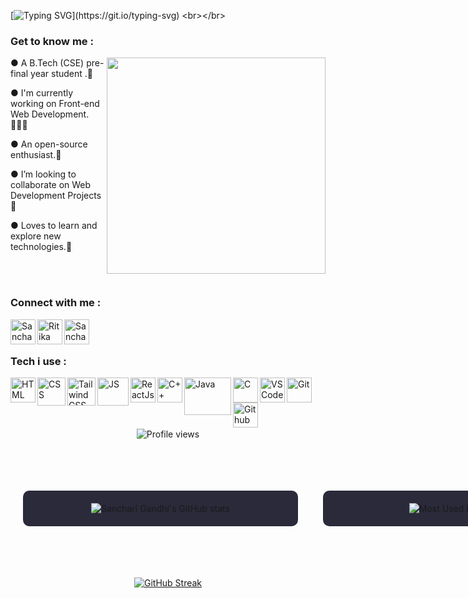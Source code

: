 
<!---
sancharigandhi/sancharigandhi is a ✨ special ✨ repository because its `README.md` (this file) appears on your GitHub profile.
You can click the Preview link to take a look at your changes.
--->
[![Typing SVG](https://readme-typing-svg.herokuapp.com?font=Comic+Sans+ms&color=%23B851F7&size=30&center=true&vCenter=true&lines=Hello+There!;I+am+Sanchari.)](https://git.io/typing-svg)
<br></br>
<h3 align="left" style="font-weight:bold">Get to know me :</h3>
<img align="right" width="350" height="346" src="https://github.com/M0nica/M0nica/blob/main/octomonica/m0nica-octocat-rotating.gif?raw=true">

● A B.Tech (CSE) pre-final year student .👀

● I'm currently working on Front-end Web Development.👩🏽‍💻

● An open-source enthusiast.💜

● I’m looking to collaborate on Web Development Projects👯 

● Loves to learn and explore new technologies.🌱


<br></br>
<h3 align="left" style="font-weight:bold">Connect with me :</h3>

<a href="https://www.linkedin.com/in/sanchari-gandhi-458473273/" >
  <img align="left" alt="Sanchari Gandhi - LinkedIn" width="40px" src="https://upload.wikimedia.org/wikipedia/commons/thumb/e/e9/Linkedin_icon.svg/256px-Linkedin_icon.svg.png"/>
</a>
<a href="mailto:sancharigandhi474@gmail.com">
  <img align="left" alt="Ritika Saha - Google Mail" width="40px" src="https://api.iconify.design/logos:google-gmail.svg"/>
</a>
<a href="https://www.instagram.com/sanchari_1708/">
  <img align="left" alt="Sanchari Gandhi - Instagram" width="40px" src="https://www.vectorlogo.zone/logos/instagram/instagram-icon.svg"/>
</a>


<br></br>
<h3 align="left" style="font-weight:bold">Tech i use :</h3>
<a href="https://www.w3schools.com/html/"><img align="left" alt="HTML" width="40px" src="https://seeklogo.com/images/H/html5-without-wordmark-color-logo-14D252D878-seeklogo.com.png"/></a>
<a href="https://www.w3schools.com/Css/"><img align="left" alt="CSS" width="45px" src="https://www.logolynx.com/images/logolynx/s_0d/0d35ef6c8d4fdaf0590228404dc6448b.png"/></a>
<a href="https://tailwindcss.com/"><img align="left" alt="Tailwind CSS" width="45px" src="https://encrypted-tbn0.gstatic.com/images?q=tbn:ANd9GcTSDKn3vA2YUbXzN0ZC3gALWJ08gJN-Drl15w&s"/></a>
<a href="https://www.w3schools.com/js/DEFAULT.asp"><img align="left" alt="JS" width="50px" height = "45px"src="https://cdn-icons-png.flaticon.com/512/5968/5968292.png"/></a>
<a href="https://reactjs.org/"><img align="left" alt="ReactJs" width="40px" src="https://api.iconify.design/logos:react.svg"/></a>
<a href="https://isocpp.org/"><img align="left" alt="C++" width="40px" src="https://seeklogo.com/images/C/c-logo-43CE78FF9C-seeklogo.com.png"/><a>
<a href="https://www.w3schools.com/java/"><img align="left" alt="Java" width="75px" height="60px"src="https://i.pinimg.com/originals/79/5e/bb/795ebb5f4a470cd7242136237f61fc53.png"/></a>
<a href="https://www.tutorialspoint.com/cprogramming/index.htm"><img align="left" alt="C" width="40px" src="https://seeklogo.com/images/C/c-programming-language-logo-9B32D017B1-seeklogo.com.png"/></a>
<a href="https://code.visualstudio.com/"><img align="left" alt="VSCode" width="40px" src="https://www.vectorlogo.zone/logos/visualstudio_code/visualstudio_code-icon.svg"/></a>
<a href="https://git-scm.com/"><img align="left" alt="Git" width="40px" src="https://avatars.githubusercontent.com/u/18133?s=280&v=4"/></a>
<a href="https://github.com/"><img align="left" alt="Github" width="40px" src="https://api.iconify.design/logos:github-octocat.svg"/></a>

<br></br>
<br></br>

<div align="center"> 
  <!-- Profile views -->
  <img src="https://komarev.com/ghpvc/?username=sancharigandhi&style=for-the-badge" alt="Profile views" />

  <br><br>
</div>

<div align = "center"style="display: flex; flex-wrap: nowrap; justify-content: space-between; align-items: flex-start; gap: 20px; width: 100%; max-width: 1200px; margin: 0 auto; padding: 20px; box-sizing: border-box;">
  <!-- Sanchari's GitHub stats -->
  <div style="background-color: #2A2A3B; border-radius: 10px; padding: 20px; flex: 1; min-width: 400px; max-width: 600px; text-align: center;">
    <img src="https://github-readme-stats.vercel.app/api?username=sancharigandhi&show_icons=true&theme=jolly" alt="Sanchari Gandhi's GitHub stats" style="max-width: 100%; height: auto;" />
  </div>
   <br><br>
  <!-- Top Languages -->
  <div style="background-color: #2A2A3B; border-radius: 10px; padding: 20px; flex: 1; min-width: 400px; max-width: 600px; text-align: center;">
    <img src="https://github-readme-stats.vercel.app/api/top-langs/?username=sancharigandhi&layout=compact&theme=jolly" alt="Most Used Languages" style="max-width: 100%; height: auto;" />
  </div>
</div>


<br><br>

<!-- GitHub Streak -->
<div align="center" style="text-align: center;">
  <a href="https://git.io/streak-stats">
    <img src="https://github-readme-streak-stats.herokuapp.com?user=sancharigandhi&theme=midnight-purple&hide_border=true&date_format=M%20j%5B%2C%20Y%5D" alt="GitHub Streak" />
  </a>
</div>



